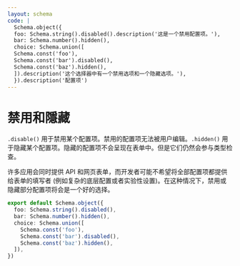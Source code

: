 ```yaml
---
layout: schema
code: |
  Schema.object({
  foo: Schema.string().disabled().description('这是一个禁用配置项。'),
  bar: Schema.number().hidden(),
  choice: Schema.union([
  Schema.const('foo'),
  Schema.const('bar').disabled(),
  Schema.const('baz').hidden(),
  ]).description('这个选择器中有一个禁用选项和一个隐藏选项。'),
  }).description('配置项')
---
```


# 禁用和隱藏

`.disable()` 用于禁用某个配置项。禁用的配置项无法被用户编辑。`.hidden()` 用于隐藏某个配置项。隐藏的配置项不会呈现在表单中。但是它们仍然会参与类型检查。

许多应用会同时提供 API 和网页表单，而开发者可能不希望将全部配置项都提供给表单的填写者 (例如复杂的底层配置或者实验性设置)。在这种情况下，禁用或隐藏部分配置项将会是一个好的选择。

```ts
export default Schema.object({
  foo: Schema.string().disabled(),
  bar: Schema.number().hidden(),
  choice: Schema.union([
    Schema.const('foo'),
    Schema.const('bar').disabled(),
    Schema.const('baz').hidden(),
  ]),
})
```
